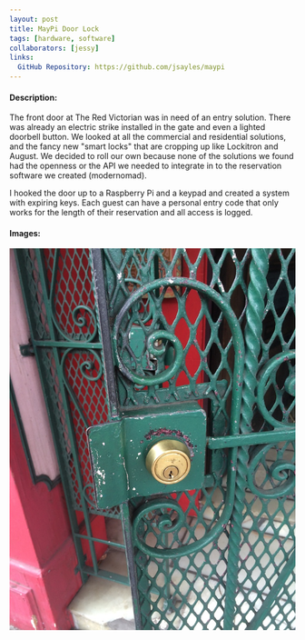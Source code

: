 ```yaml
---
layout: post
title: MayPi Door Lock
tags: [hardware, software]
collaborators: [jessy]
links:
  GitHub Repository: https://github.com/jsayles/maypi
---
```


#### Description:
The front door at The Red Victorian was in need of an entry solution. There was already an electric strike installed in the gate and even a lighted doorbell button.  We looked at all the commercial and residential solutions, and the fancy new "smart locks" that are cropping up like Lockitron and August.  We decided to roll our own because none of the solutions we found had the openness or the API we needed to integrate in to the reservation software we created (modernomad).

I hooked the door up to a Raspberry Pi and a keypad and created a system with expiring keys.  Each guest can have a personal entry code that only works for the length of their reservation and all access is logged.

#### Images:
<img class="gallery" src="/public/2014-08-29-maypi1.jpg"/>
